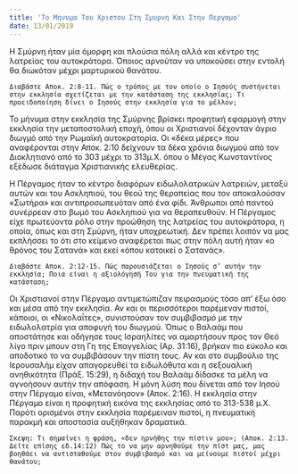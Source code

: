 ```yaml
---
title: 'Το Μηνυμα Του Χριστου Στη Σμυρνη Και Στην Περγαμο'
date: 13/01/2019
---
```


Η Σμύρνη ήταν μία όμορφη και πλούσια πόλη αλλά και κέντρο της λατρείας του αυτοκράτορα. Όποιος αρνούταν να υπακούσει στην εντολή θα διωκόταν μέχρι μαρτυρικού θανάτου.

`Διαβάστε Αποκ. 2:8-11. Πώς ο τρόπος με τον οποίο ο Ιησούς συστήνεται στην εκκλησία σχετίζεται με την κατάσταση της εκκλησίας; Τι προειδοποίηση δίνει ο Ιησούς στην εκκλησία για το μέλλον;`

Το μήνυμα στην εκκλησία της Σμύρνης βρίσκει προφητική εφαρμογή στην εκκλησία την μεταποστολική εποχή, όπου οι Χριστιανοί δέχονταν άγριο διωγμό από την Ρωμαϊκή αυτοκρατορία. Οι «δέκα μέρες» που αναφέρονται στην Αποκ. 2:10 δείχνουν τα δέκα χρόνια διωγμού από τον Διοκλητιανό από το 303 μέχρι το 313μ.Χ. όπου ο Μέγας Κωνσταντίνος εξέδωσε διάταγμα Χριστιανικής ελευθερίας.

Η Πέργαμος ήταν το κέντρο διαφόρων ειδωλολατρικών λατρειών, μεταξύ αυτών και του Ασκληπιού, του θεού της θεραπείας που τον αποκαλούσαν «Σωτήρα» και αντιπροσωπευόταν από ένα φίδι. Άνθρωποι από παντού συνέρρεαν στο βωμό του Ασκληπιού για να θεραπευθούν. Η Πέργαμος είχε πρωτεύοντα ρόλο στην προώθηση της λατρείας του αυτοκράτορα, η οποία, όπως και στη Σμύρνη, ήταν υποχρεωτική. Δεν πρέπει λοιπόν να μας εκπλήσσει το ότι στο κείμενο αναφέρεται πως στην πόλη αυτή ήταν «ο θρόνος του Σατανά» και εκεί «όπου κατοικεί ο Σατανάς».

`Διαβάστε Αποκ. 2:12-15. Πώς παρουσιάζεται ο Ιησούς σ’ αυτήν την εκκλησία; Ποια είναι η αξιολόγησή Του για την πνευματική της κατάσταση;`

Οι Χριστιανοί στην Πέργαμο αντιμετώπιζαν πειρασμούς τόσο απ’ έξω όσο και μέσα από την εκκλησία. Αν και οι περισσότεροι παρέμεναν πιστοί, κάποιοι, οι «Νικολαΐτες», συνιστούσαν τον συμβιβασμό με την ειδωλολατρία για αποφυγή του διωγμού. Όπως ο Βαλαάμ που αποστάτησε και οδήγησε τους Ισραηλίτες να αμαρτήσουν προς τον Θεό λίγο πριν μπουν στη Γη της Επαγγελίας (Αρ. 31:16), βρήκαν πιο εύκολο και αποδοτικό το να συμβιβάσουν την πίστη τους. Αν και στο συμβούλιο της Ιερουσαλήμ είχαν απαγορευθεί τα ειδωλόθυτα και η σεξουαλική ανηθικότητα (Πράξ. 15:29), η διδαχή του Βαλαάμ δίδασκε τα μέλη να αγνοήσουν αυτήν την απόφαση. Η μόνη λύση που δίνεται από τον Ιησού στην Πέργαμο είναι, «Μετανόησον» (Αποκ. 2:16). Η εκκλησία στην Πέργαμο είναι η προφητική εικόνα της εκκλησίας από το 313-538 μ.Χ. Παρότι ορισμένοι στην εκκλησία παρέμειναν πιστοί, η πνευματική παρακμή και αποστασία αυξήθηκαν δραματικά.

`Σκεψη: Τι σημαίνει η φράση, «δεν ηρνήθης την πίστιν μου»; (Αποκ. 2:13. Δείτε επίσης εδ.14:12) Πώς το να μην αρνηθούμε την πίστ μας, μας βοηθάει να αντισταθούμε στον συμβιβασμό και να μείνουμε πιστοί μέχρι θανάτου;`